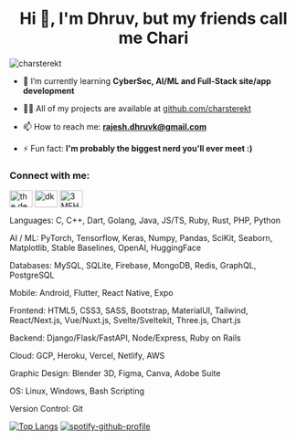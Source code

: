 <h1 align="center">Hi 👋, I'm Dhruv, but my friends call me Chari</h1>
<img src="https://gpvc.arturio.dev/charsterekt" alt="charsterekt" />

- 🌱 I’m currently learning **CyberSec, AI/ML and Full-Stack site/app development**

- 👨‍💻 All of my projects are available at [github.com/charsterekt](github.com/charsterekt)

- 📫 How to reach me: **rajesh.dhruvk@gmail.com**

- ⚡ Fun fact: **I'm probably the biggest nerd you'll ever meet :)**

<h3 align="left">Connect with me:</h3>
<p align="left">
<a href="https://instagram.com/the.dee.kay" target="blank"><img align="center" src="https://raw.githubusercontent.com/rahuldkjain/github-profile-readme-generator/master/src/images/icons/Social/instagram.svg" alt="the.dee.kay" height="30" width="40" /></a>
<a href="https://www.youtube.com/c/charsterekt" target="blank"><img align="center" src="https://raw.githubusercontent.com/rahuldkjain/github-profile-readme-generator/master/src/images/icons/Social/youtube.svg" alt="dk" height="30" width="40" /></a>
<a href="https://discord.gg/3MFHXeKK3Y" target="blank"><img align="center" src="https://raw.githubusercontent.com/rahuldkjain/github-profile-readme-generator/master/src/images/icons/Social/discord.svg" alt="3MFHXeKK3Y" height="30" width="40" /></a>
</p>

<div>
<p>Languages: C, C++, Dart, Golang, Java, JS/TS, Ruby, Rust, PHP, Python</p>
<p>AI / ML: PyTorch, Tensorflow, Keras, Numpy, Pandas, SciKit, Seaborn, Matplotlib, Stable Baselines, OpenAI, HuggingFace</p>
<p>Databases: MySQL, SQLite, Firebase, MongoDB, Redis, GraphQL, PostgreSQL</p>
<p>Mobile: Android, Flutter, React Native, Expo</p>
<p>Frontend: HTML5, CSS3, SASS, Bootstrap, MaterialUI, Tailwind, React/Next.js, Vue/Nuxt.js, Svelte/Sveltekit, Three.js, Chart.js</p>
<p>Backend: Django/Flask/FastAPI, Node/Express, Ruby on Rails</p>
<p>Cloud: GCP, Heroku, Vercel, Netlify, AWS</p>
<p>Graphic Design: Blender 3D, Figma, Canva, Adobe Suite</p>
<p>OS: Linux, Windows, Bash Scripting</p>
<p>Version Control: Git</p>
</div>

[![Top Langs](https://github-readme-stats.vercel.app/api/top-langs/?username=charsterekt&hide=html,css,ejs&langs_count=5)](https://github.com/anuraghazra/github-readme-stats)
[![spotify-github-profile](https://spotify-github-profile.vercel.app/api/view?uid=fyoxg2b2uauodiaws95qkkl9c&cover_image=true&theme=default&bar_color=5872f3)](https://github.com/kittinan/spotify-github-profile)

